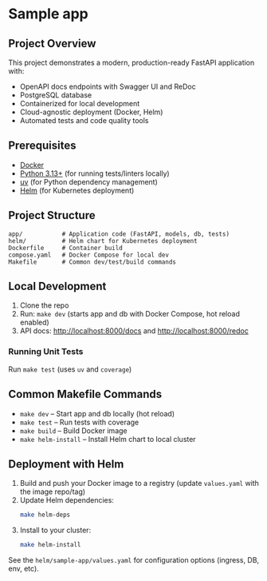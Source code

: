 # Sample app

## Project Overview

This project demonstrates a modern, production-ready FastAPI application with:

- OpenAPI docs endpoints with Swagger UI and ReDoc
- PostgreSQL database
- Containerized for local development
- Cloud-agnostic deployment (Docker, Helm)
- Automated tests and code quality tools

## Prerequisites

- [Docker](https://www.docker.com/get-started)
- [Python 3.13+](https://www.python.org/downloads/) (for running tests/linters locally)
- [uv](https://github.com/astral-sh/uv) (for Python dependency management)
- [Helm](https://helm.sh/) (for Kubernetes deployment)

## Project Structure

```
app/           # Application code (FastAPI, models, db, tests)
helm/          # Helm chart for Kubernetes deployment
Dockerfile     # Container build
compose.yaml   # Docker Compose for local dev
Makefile       # Common dev/test/build commands
```

## Local Development

1. Clone the repo
2. Run: `make dev` (starts app and db with Docker Compose, hot reload enabled)
3. API docs: [http://localhost:8000/docs](http://localhost:8000/docs) and [http://localhost:8000/redoc](http://localhost:8000/redoc)

### Running Unit Tests

Run `make test` (uses `uv` and `coverage`)

## Common Makefile Commands

- `make dev`           – Start app and db locally (hot reload)
- `make test`          – Run tests with coverage
- `make build`         – Build Docker image
- `make helm-install`  – Install Helm chart to local cluster

## Deployment with Helm

1. Build and push your Docker image to a registry (update `values.yaml` with the image repo/tag)
2. Update Helm dependencies:
   ```sh
   make helm-deps
   ```
3. Install to your cluster:
   ```sh
   make helm-install
   ```

See the `helm/sample-app/values.yaml` for configuration options (ingress, DB, env, etc).

